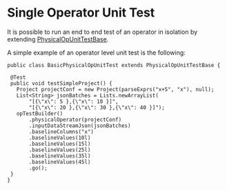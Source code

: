 # Single Operator Unit Test

It is possible to run an end to end test of an operator in isolation by extending 
[PhysicalOpUnitTestBase](../../exec/java-exec/src/test/java/org/apache/drill/exec/physical/unit/PhysicalOpUnitTestBase.java).

A simple example of an operator level unit test is the following:

```
public class BasicPhysicalOpUnitTest extends PhysicalOpUnitTestBase {

 @Test
 public void testSimpleProject() {
   Project projectConf = new Project(parseExprs("x+5", "x"), null);
   List<String> jsonBatches = Lists.newArrayList(
       "[{\"x\": 5 },{\"x\": 10 }]",
       "[{\"x\": 20 },{\"x\": 30 },{\"x\": 40 }]");
   opTestBuilder()
       .physicalOperator(projectConf)
       .inputDataStreamJson(jsonBatches)
       .baselineColumns("x")
       .baselineValues(10l)
       .baselineValues(15l)
       .baselineValues(25l)
       .baselineValues(35l)
       .baselineValues(45l)
       .go();
 }
}

```


